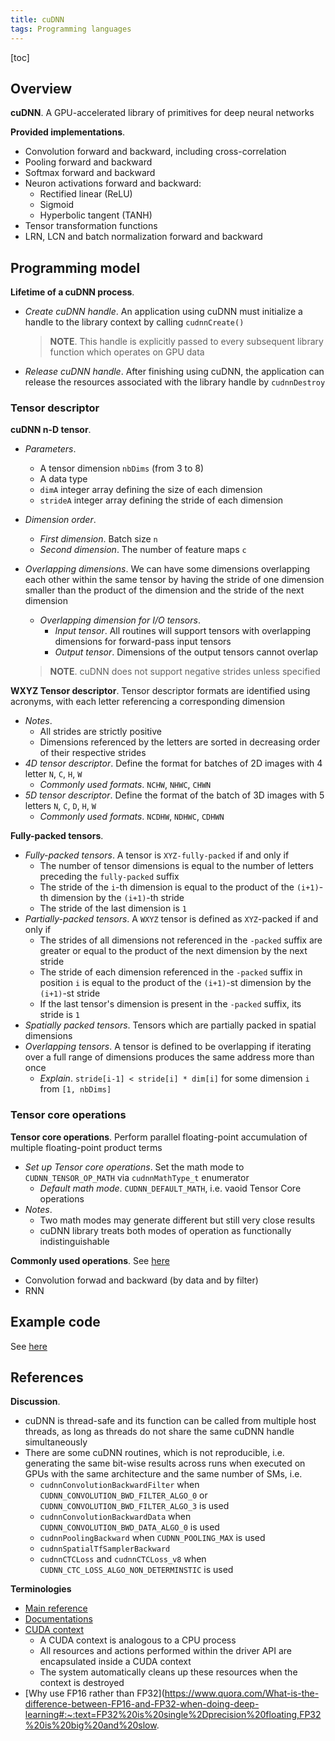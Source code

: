 ```yaml
---
title: cuDNN
tags: Programming languages
---
```


[toc]

## Overview
**cuDNN**. A GPU-accelerated library of primitives for deep neural networks

**Provided implementations**.
* Convolution forward and backward, including cross-correlation
* Pooling forward and backward
* Softmax forward and backward
* Neuron activations forward and backward:
    * Rectified linear (ReLU)
    * Sigmoid
    * Hyperbolic tangent (TANH)
* Tensor transformation functions
* LRN, LCN and batch normalization forward and backward

## Programming model
**Lifetime of a cuDNN process**.
* *Create cuDNN handle*. An application using cuDNN must initialize a handle to the library context by calling `cudnnCreate()`

    >**NOTE**. This handle is explicitly passed to every subsequent library function which operates on GPU data
* *Release cuDNN handle*. After finishing using cuDNN, the application can release the resources associated with the library handle by `cudnnDestroy`

### Tensor descriptor
**cuDNN n-D tensor**.
* *Parameters*. 
    * A tensor dimension `nbDims` (from 3 to 8)
    * A data type
    * `dimA` integer array defining the size of each dimension
    * `strideA` integer array defining the stride of each dimension
* *Dimension order*.
    * *First dimension*. Batch size `n`
    * *Second dimension*. The number of feature maps `c`
* *Overlapping dimensions*. We can have some dimensions overlapping each other within the same tensor by having the stride of one dimension smaller than the product of the dimension and the stride of the next dimension
    * *Overlapping dimension for I/O tensors*. 
        * *Input tensor*. All routines will support tensors with overlapping dimensions for forward-pass input tensors
        * *Output tensor*. Dimensions of the output tensors cannot overlap

    >**NOTE**. cuDNN does not support negative strides unless specified

**WXYZ Tensor descriptor**. Tensor descriptor formats are identified using acronyms, with each letter referencing a corresponding dimension
* *Notes*.
    * All strides are strictly positive
    * Dimensions referenced by the letters are sorted in decreasing order of their respective strides
* *4D tensor descriptor*. Define the format for batches of 2D images with 4 letter `N`, `C`, `H`, `W`
    * *Commonly used formats*. `NCHW`, `NHWC`, `CHWN`
* *5D tensor descriptor*. Define the format of the batch of 3D images with 5 letters `N`, `C`, `D`, `H`, `W`
    * *Commonly used formats*. `NCDHW`, `NDHWC`, `CDHWN`

**Fully-packed tensors**. 
* *Fully-packed tensors*. A tensor is `XYZ-fully-packed` if and only if
    * The number of tensor dimensions is equal to the number of letters preceding the `fully-packed` suffix
    * The stride of the `i`-th dimension is equal to the product of the `(i+1)`-th dimension by the `(i+1)`-th stride
    * The stride of the last dimension is `1`
* *Partially-packed tensors*. A `WXYZ` tensor is defined as `XYZ`-packed if and only if
    * The strides of all dimensions not referenced in the `-packed` suffix are greater or equal to the product of the next dimension by the next stride
    * The stride of each dimension referenced in the `-packed` suffix in position `i` is equal to the product of the `(i+1)`-st dimension by the `(i+1)`-st stride
    * If the last tensor's dimension is present in the `-packed` suffix, its stride is `1`
* *Spatially packed tensors*. Tensors which are partially packed in spatial dimensions
* *Overlapping tensors*. A tensor is defined to be overlapping if iterating over a full range of dimensions produces the same address more than once
    * *Explain*. `stride[i-1] < stride[i] * dim[i]` for some dimension `i` from `[1, nbDims]`

### Tensor core operations
**Tensor core operations**. Perform parallel floating-point accumulation of multiple floating-point product terms
* *Set up Tensor core operations*. Set the math mode to `CUDNN_TENSOR_OP_MATH` via `cudnnMathType_t` enumerator
    * *Default math mode*. `CUDNN_DEFAULT_MATH`, i.e. vaoid Tensor Core operations
* *Notes*. 
    * Two math modes may generate different but still very close results
    * cuDNN library treats both modes of operation as functionally indistinguishable

**Commonly used operations**. See [here](https://docs.nvidia.com/deeplearning/sdk/cudnn-developer-guide/index.html)
* Convolution forwad and backward (by data and by filter)
* RNN

## Example code
See [here](https://github.com/tbennun/cudnn-training/blob/master/lenet.cu#L957)

## References
**Discussion**.
* cuDNN is thread-safe and its function can be called from multiple host threads, as long as threads do not share the same cuDNN handle simultaneously
* There are some cuDNN routines, which is not reproducible, i.e. generating the same bit-wise results across runs when executed on GPUs with the same architecture and the same number of SMs, i.e.
    * `cudnnConvolutionBackwardFilter` when `CUDNN_CONVOLUTION_BWD_FILTER_ALGO_0` or `CUDNN_CONVOLUTION_BWD_FILTER_ALGO_3` is used
    * `cudnnConvolutionBackwardData` when `CUDNN_CONVOLUTION_BWD_DATA_ALGO_0` is used
    * `cudnnPoolingBackward` when `CUDNN_POOLING_MAX` is used
    * `cudnnSpatialTfSamplerBackward`
    * `cudnnCTCLoss` and `cudnnCTCLoss_v8` when `CUDNN_CTC_LOSS_ALGO_NON_DETERMINSTIC` is used

**Terminologies**
* [Main reference](https://docs.nvidia.com/deeplearning/sdk/cudnn-developer-guide/index.html)
* [Documentations](https://docs.nvidia.com/deeplearning/sdk/cudnn-api/index.html)
* [CUDA context](https://docs.nvidia.com/cuda/cuda-c-programming-guide/index.html#context)
    * A CUDA context is analogous to a CPU process
    * All resources and actions performed within the driver API are encapsulated inside a CUDA context
    * The system automatically cleans up these resources when the context is destroyed
* [Why use FP16 rather than FP32](https://www.quora.com/What-is-the-difference-between-FP16-and-FP32-when-doing-deep-learning#:~:text=FP32%20is%20single%2Dprecision%20floating,FP32%20is%20big%20and%20slow.